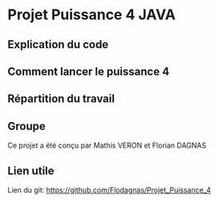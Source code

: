 # Projet Puissance 4 JAVA

## Explication du code

## Comment lancer le puissance 4

## Répartition du travail

## Groupe

Ce projet a été conçu par Mathis VERON et Florian DAGNAS

## Lien utile

Lien du git: https://github.com/Flodagnas/Projet_Puissance_4